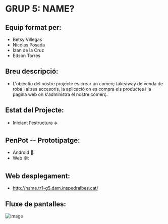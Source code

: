 # GRUP 5: NAME?

## Equip format per:
* Betsy Villegas
* Nicolas Posada
* Izan de la Cruz
* Edson Torres

## Breu descripció:
* L'objectiu del nostre projecte és crear un comerç takeaway de venda de roba i altres accesoris, la aplicació on es compra els productes i la pagina web on s'administra el nostre comerç.

## Estat del Projecte:
* Iniciant l'estructura ✈️

## PenPot -- Prototipatge:
* Android 🤖:
* Web 🕸️:

## Web desplegament:
* http://name.tr1-g5.dam.inspedralbes.cat/ 

## Fluxe de pantalles:
![image](https://github.com/user-attachments/assets/9d1a71ed-49c0-4747-a0a2-01a354cde9ac)



